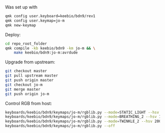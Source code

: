 Was set up with

```bash
qmk config user.keyboard=keebio/bdn9/rev1
qmk config user.keymap=jo-m
qmk new-keymap
```

Deploy:

```bash
cd repo_root_folder
qmk compile -kb keebio/bdn9 -km jo-m && \
    make keebio/bdn9:jo-m:avrdude
```

Upgrade from upstream:

```bash
git checkout master
git pull upstream master
git push origin master
git checkout jo-m
git merge master
git push origin jo-m
```

Control RGB from host:

```bash
keyboards/keebio/bdn9/keymaps/jo-m/rgblib.py --mode=STATIC_LIGHT --hsv 0 255 255
keyboards/keebio/bdn9/keymaps/jo-m/rgblib.py --mode=BREATHING_2 --hsv 100 100 100
keyboards/keebio/bdn9/keymaps/jo-m/rgblib.py --mode=TWINKLE_2 --hsv 200 255 255
keyboards/keebio/bdn9/keymaps/jo-m/rgblib.py --off
```
